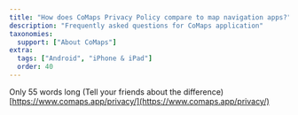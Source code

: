 ```yaml
---
title: "How does CoMaps Privacy Policy compare to map navigation apps?"
description: "Frequently asked questions for CoMaps application"
taxonomies:
  support: ["About CoMaps"]
extra:
  tags: ["Android", "iPhone & iPad"]
  order: 40
---
```


Only 55 words long (Tell your friends about the difference)  
[https://www.comaps.app/privacy/](https://www.comaps.app/privacy/)

